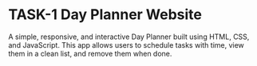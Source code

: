 # TASK-1 Day Planner Website
A simple, responsive, and interactive Day Planner built using HTML, CSS, and JavaScript. This app allows users to schedule tasks with time, view them in a clean list, and remove them when done.
